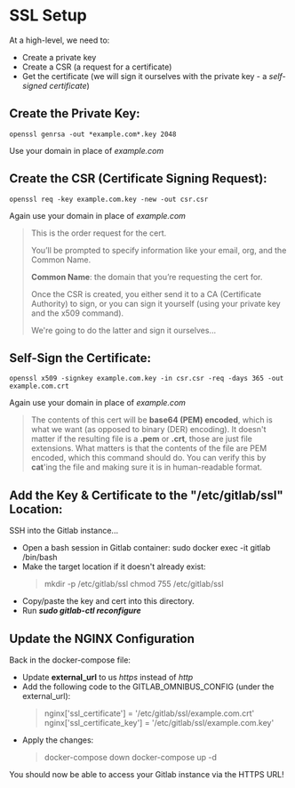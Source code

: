 # SSL Setup

At a high-level, we need to:
  - Create a private key
  - Create a CSR (a request for a certificate)
  - Get the certificate (we will sign it ourselves with the private key - a *self-signed certificate*)


## Create the Private Key:
    openssl genrsa -out *example.com*.key 2048

Use your domain in place of *example.com*


## Create the CSR (Certificate Signing Request):
    openssl req -key example.com.key -new -out csr.csr

Again use your domain in place of *example.com*

  > This is the order request for the cert.
  >
  > You’ll be prompted to specify information like your email, org, and the Common Name.
  >
  > **Common Name**: the domain that you’re requesting the cert for.
  >
  > Once the CSR is created, you either send it to a CA (Certificate Authority) to sign, or you can sign it yourself (using your private key and the x509 command).
  > 
  > We're going to do the latter and sign it ourselves...


## Self-Sign the Certificate:
    openssl x509 -signkey example.com.key -in csr.csr -req -days 365 -out example.com.crt

Again use your domain in place of *example.com*

  > The contents of this cert will be **base64 (PEM) encoded**, which is what we want (as opposed to binary (DER) encoding).
  > It doesn't matter if the resulting file is a **.pem** or **.crt**, those are just file extensions. What matters is that the contents of the file are PEM encoded, which this command should do.
  > You can verify this by **cat**'ing the file and making sure it is in human-readable format.


## Add the Key & Certificate to the "/etc/gitlab/ssl" Location:
SSH into the Gitlab instance...
  - Open a bash session in Gitlab container:
    sudo docker exec -it gitlab /bin/bash
  - Make the target location if it doesn't already exist:
      > mkdir -p /etc/gitlab/ssl
      > chmod 755 /etc/gitlab/ssl
  - Copy/paste the key and cert into this directory.
  - Run ***sudo gitlab-ctl reconfigure***


## Update the NGINX Configuration
Back in the docker-compose file:
  - Update **external_url** to us *https* instead of *http*
  - Add the following code to the GITLAB_OMNIBUS_CONFIG (under the external_url):
      > nginx['ssl_certificate'] = '/etc/gitlab/ssl/example.com.crt'
      > nginx['ssl_certificate_key'] = '/etc/gitlab/ssl/example.com.key'
  - Apply the changes:
      > docker-compose down
      > docker-compose up -d

You should now be able to access your Gitlab instance via the HTTPS URL!
